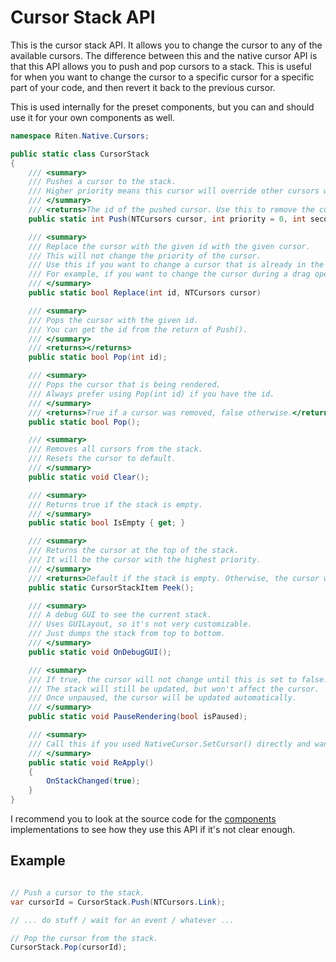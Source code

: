 # Cursor Stack API

This is the cursor stack API. It allows you to change the cursor to any of the available cursors.
The difference between this and the native cursor API is that this API allows you to push and pop cursors to a stack.
This is useful for when you want to change the cursor to a specific cursor for a specific part of your code, and then revert it back to the previous cursor.

This is used internally for the preset components, but you can and should use it for your own components as well.

```c#
namespace Riten.Native.Cursors;

public static class CursorStack
{
    /// <summary>
    /// Pushes a cursor to the stack.
    /// Higher priority means this cursor will override other cursors with lower priority.
    /// </summary>
    /// <returns>The id of the pushed cursor. Use this to remove the cursor later.</returns>
    public static int Push(NTCursors cursor, int priority = 0, int secondaryPriority = 0);

    /// <summary>
    /// Replace the cursor with the given id with the given cursor.
    /// This will not change the priority of the cursor.
    /// Use this if you want to change a cursor that is already in the stack.
    /// For example, if you want to change the cursor during a drag operation to indicate that the drag is invalid.
    /// </summary>
    public static bool Replace(int id, NTCursors cursor)

    /// <summary>
    /// Pops the cursor with the given id.
    /// You can get the id from the return of Push().
    /// </summary>
    /// <returns></returns>
    public static bool Pop(int id);

    /// <summary>
    /// Pops the cursor that is being rendered.
    /// Always prefer using Pop(int id) if you have the id.
    /// </summary>
    /// <returns>True if a cursor was removed, false otherwise.</returns>
    public static bool Pop();

    /// <summary>
    /// Removes all cursors from the stack.
    /// Resets the cursor to default.
    /// </summary>
    public static void Clear();

    /// <summary>
    /// Returns true if the stack is empty.
    /// </summary>
    public static bool IsEmpty { get; }

    /// <summary>
    /// Returns the cursor at the top of the stack.
    /// It will be the cursor with the highest priority.
    /// </summary>
    /// <returns>Default if the stack is empty. Otherwise, the cursor with highest priority.</returns>
    public static CursorStackItem Peek();

    /// <summary>
    /// A debug GUI to see the current stack.
    /// Uses GUILayout, so it's not very customizable.
    /// Just dumps the stack from top to bottom.
    /// </summary>
    public static void OnDebugGUI();

    /// <summary>
    /// If true, the cursor will not change until this is set to false.
    /// The stack will still be updated, but won't affect the cursor.
    /// Once unpaused, the cursor will be updated automatically.
    /// </summary>
    public static void PauseRendering(bool isPaused);

    /// <summary>
    /// Call this if you used NativeCursor.SetCursor() directly and want to reapply the stack's cursor.
    /// </summary>
    public static void ReApply()
    {
        OnStackChanged(true);
    }
}
```

I recommend you to look at the source code for the [components](components.md) implementations to see how they use this API if it's not clear enough.

## Example

```c#

// Push a cursor to the stack.
var cursorId = CursorStack.Push(NTCursors.Link);

// ... do stuff / wait for an event / whatever ...

// Pop the cursor from the stack.
CursorStack.Pop(cursorId);

```